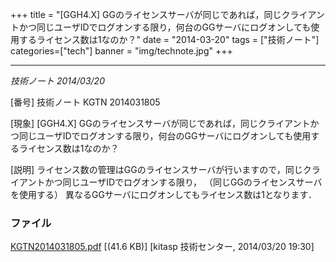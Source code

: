 +++
title = "[GGH4.X] GGのライセンスサーバが同じであれば，同じクライアントかつ同じユーザIDでログオンする限り，何台のGGサーバにログオンしても使用するライセンス数は1なのか？"
date = "2014-03-20"
tags = ["技術ノート"]
categories=["tech"]
banner = "img/technote.jpg"
+++

----------------------------------------------------------------------------------------------------------------------------------------------------------------

*技術ノート
2014/03/20*


[番号]
技術ノート KGTN 2014031805

[現象]
[GGH4.X]
GGのライセンスサーバが同じであれば，同じクライアントかつ同じユーザIDでログオンする限り，何台のGGサーバにログオンしても使用するライセンス数は1なのか？

[説明]
ライセンス数の管理はGGのライセンスサーバが行いますので，同じクライアントかつ同じユーザIDでログオンする限り，
（同じGGのライセンスサーバを使用する）
異なるGGサーバにログオンしてもライセンス数は1となります．


### ファイル





[KGTN2014031805.pdf](http://techreport.kitasp.net/attachments/download/1631/KGTN2014031805.pdf)
 [(41.6 KB)] [kitasp 技術センター, 2014/03/20
19:30]
